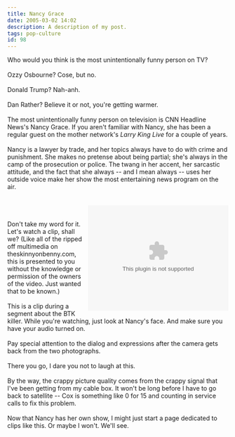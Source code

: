 ```yaml
---
title: Nancy Grace
date: 2005-03-02 14:02
description: A description of my post.
tags: pop-culture
id: 98
---
```

Who would you think is the most unintentionally funny person on TV?<br />
<br />
Ozzy Osbourne?  Cose, but no.<br />
<br />
Donald Trump?  Nah-anh.<br />
<br />
Dan Rather?  Believe it or not, you're getting warmer.
<span class="spanEndPreview">&nbsp;</span><br /><br />The most unintentionally funny person on television is CNN Headline News's Nancy Grace.  If you aren't familiar with Nancy, she has been a regular guest on the mother network's <i>Larry King Live</i> for a couple of years.<br />
<br />
Nancy is a lawyer by trade, and her topics always have to do with crime and punishment.  She makes no pretense about being partial; she's always in the camp of the prosecution or police.  The twang in her accent, her sarcastic attitude, and the fact that she always -- and I mean always -- uses her outside voice make her show the most entertaining news program on the air.<br />
<br />
<br />
<embed NAME="nsplay" PLUGINSPAGE="http://www.microsoft.com/windows/mediaplayer/download/default.asp" SRC="/vid/nancy20050228.avi" TYPE="video/x-ms-wmf-plugin"  AUTOSTART="0" SHOWCONTROLS="1" width="320" height="240" align="right"><noembed>Sorry Captain.  Your browser does not support plug-ins for digital video.</noembed><br />
<br />
Don't take my word for it.  Let's watch a clip, shall we?  (Like all of the ripped off multimedia on theskinnyonbenny.com, this is presented to you without the knowledge or permission of the owners of the video.  Just wanted that to be known.)  <br />
<br />
This is a clip during a segment about the BTK killer.  While you're watching, just look at Nancy's face.  And make sure you have your audio turned on.  <br />
<br />
Pay special attention to the dialog and expressions after the camera gets back from the two photographs.<br />
<br />
There you go, I dare you not to laugh at this.<br />
<br />
By the way, the crappy picture quality comes from the crappy signal that I've been getting from my cable box.  It won't be long before I have to go back to satellite -- Cox is something like 0 for 15 and counting in service calls to fix this problem.<br />
<br />
Now that Nancy has her own show, I might just start a page dedicated to clips like this.  Or maybe I won't.  We'll see.
</embed>